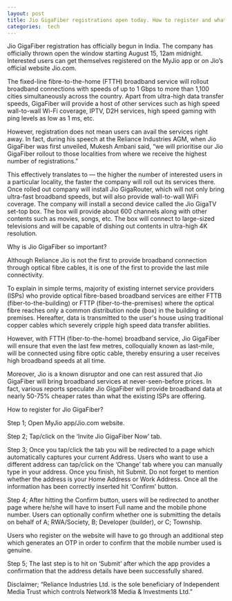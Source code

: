 ```yaml
---
layout: post
title: Jio GigaFiber registrations open today. How to register and what you need to know?
categories:  tech
---
```

Jio GigaFiber registration has officially begun in India. The company has officially thrown open the window starting August 15, 12am midnight. Interested users can get themselves registered on the MyJio app or on Jio’s official website Jio.com.

The fixed-line fibre-to-the-home (FTTH) broadband service will rollout broadband connections with speeds of up to 1 Gbps to more than 1,100 cities simultaneously across the country. Apart from ultra-high data transfer speeds, GigaFiber will provide a host of other services such as high speed wall-to-wall Wi-Fi coverage, IPTV, D2H services, high speed gaming with ping levels as low as 1 ms, etc.

However, registration does not mean users can avail the services right away. In fact, during his speech at the Reliance Industries AGM, when Jio GigaFiber was first unveiled, Mukesh Ambani said, “we will prioritise our Jio GigaFiber rollout to those localities from where we receive the highest number of registrations.”

This effectively translates to — the higher the number of interested users in a particular locality, the faster the company will roll out its services there. Once rolled out company will install Jio GigaRouter, which will not only bring ultra-fast broadband speeds, but will also provide wall-to-wall WiFi coverage.
The company will install a second device called the Jio GigaTV set-top box. The box will provide about 600 channels along with other contents such as movies, songs, etc. The box will connect to large-sized televisions and will be capable of dishing out contents in ultra-high 4K resolution.

Why is Jio GigaFiber so important?

Although Reliance Jio is not the first to provide broadband connection through optical fibre cables, it is one of the first to provide the last mile connectivity.

To explain in simple terms, majority of existing internet service providers (ISPs) who provide optical fibre-based broadband services are either FTTB (fiber-to-the-building) or FTTP (fiber-to-the-premises) where the optical fibre reaches only a common distribution node (box) in the building or premises. Hereafter, data is transmitted to the user's house using traditional copper cables which severely cripple high speed data transfer abilities.

However, with FTTH (fiber-to-the-home) broadband service, Jio GigaFiber will ensure that even the last few metres, colloquially known as last-mile, will be connected using fibre optic cable, thereby ensuring a user receives high broadband speeds at all time.

Moreover, Jio is a known disruptor and one can rest assured that Jio GigaFiber will bring broadband services at never-seen-before prices. In fact, various reports speculate Jio GigaFiber will provide broadband data at nearly 50-75% cheaper rates than what the existing ISPs are offering.

How to register for Jio GigaFiber?

Step 1; Open MyJio app/Jio.com website.

Step 2; Tap/click on the ‘Invite Jio GigaFiber Now’ tab.

Step 3; Once you tap/click the tab you will be redirected to a page which automatically captures your current Address. Users who want to use a different address can tap/click on the ‘Change’ tab where you can manually type in your address. Once you finish, hit Submit. Do not forget to mention whether the address is your Home Address or Work Address. Once all the information has been correctly inserted hit ‘Confirm’ button.

Step 4; After hitting the Confirm button, users will be redirected to another page where he/she will have to insert Full name and the mobile phone number. Users can optionally confirm whether one is submitting the details on behalf of A; RWA/Society, B; Developer (builder), or C; Township.

Users who register on the website will have to go through an additional step which generates an OTP in order to confirm that the mobile number used is genuine.

Step 5; The last step is to hit on ‘Submit’ after which the app provides a confirmation that the address details have been successfully shared.


Disclaimer; “Reliance Industries Ltd. is the sole beneficiary of Independent Media Trust which controls Network18 Media & Investments Ltd.”
